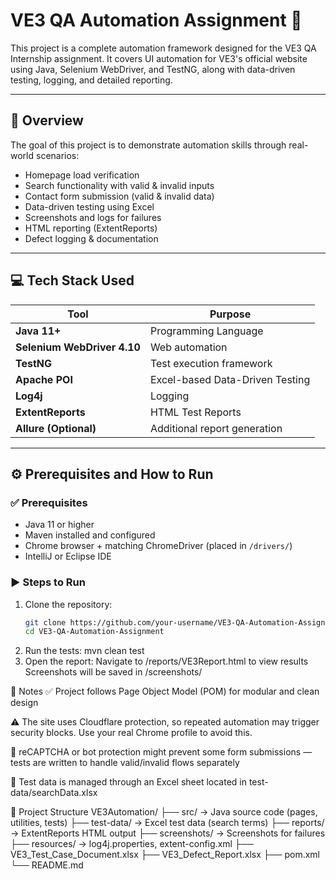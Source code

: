 # VE3 QA Automation Assignment 🚀

This project is a complete automation framework designed for the VE3 QA Internship assignment. It covers UI automation for VE3's official website using Java, Selenium WebDriver, and TestNG, along with data-driven testing, logging, and detailed reporting.

---

## 🧱 Overview

The goal of this project is to demonstrate automation skills through real-world scenarios:
- Homepage load verification
- Search functionality with valid & invalid inputs
- Contact form submission (valid & invalid data)
- Data-driven testing using Excel
- Screenshots and logs for failures
- HTML reporting (ExtentReports)
- Defect logging & documentation

---

## 💻 Tech Stack Used

| Tool | Purpose |
|------|---------|
| **Java 11+** | Programming Language |
| **Selenium WebDriver 4.10** | Web automation |
| **TestNG** | Test execution framework |
| **Apache POI** | Excel-based Data-Driven Testing |
| **Log4j** | Logging |
| **ExtentReports** | HTML Test Reports |
| **Allure (Optional)** | Additional report generation |

---

## ⚙️ Prerequisites and How to Run

### ✅ Prerequisites
- Java 11 or higher
- Maven installed and configured
- Chrome browser + matching ChromeDriver (placed in `/drivers/`)
- IntelliJ or Eclipse IDE

### ▶️ Steps to Run

1. Clone the repository:
   ```bash
   git clone https://github.com/your-username/VE3-QA-Automation-Assignment.git
   cd VE3-QA-Automation-Assignment
2. Run the tests:
   mvn clean test
3. Open the report:
   Navigate to /reports/VE3Report.html to view results
   Screenshots will be saved in /screenshots/


📝 Notes
  ✅ Project follows Page Object Model (POM) for modular and clean design

  ⚠️ The site uses Cloudflare protection, so repeated automation may trigger security blocks. Use your real Chrome profile to avoid this.

  🧪 reCAPTCHA or bot protection might prevent some form submissions — tests are written to handle valid/invalid flows separately

  📌 Test data is managed through an Excel sheet located in test-data/searchData.xlsx

📂 Project Structure
    VE3Automation/
├── src/                  → Java source code (pages, utilities, tests)
├── test-data/            → Excel test data (search terms)
├── reports/              → ExtentReports HTML output
├── screenshots/          → Screenshots for failures
├── resources/            → log4j.properties, extent-config.xml
├── VE3_Test_Case_Document.xlsx
├── VE3_Defect_Report.xlsx
├── pom.xml
└── README.md



